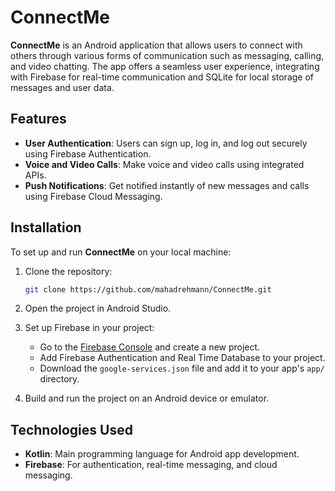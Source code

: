 # ConnectMe

**ConnectMe** is an Android application that allows users to connect with others through various forms of communication such as messaging, calling, and video chatting. The app offers a seamless user experience, integrating with Firebase for real-time communication and SQLite for local storage of messages and user data.

## Features

- **User Authentication**: Users can sign up, log in, and log out securely using Firebase Authentication.
- **Voice and Video Calls**: Make voice and video calls using integrated APIs.
- **Push Notifications**: Get notified instantly of new messages and calls using Firebase Cloud Messaging.

## Installation

To set up and run **ConnectMe** on your local machine:

1. Clone the repository:
    ```bash
    git clone https://github.com/mahadrehmann/ConnectMe.git
    ```

2. Open the project in Android Studio.

3. Set up Firebase in your project:
   - Go to the [Firebase Console](https://console.firebase.google.com/) and create a new project.
   - Add Firebase Authentication and Real Time Database to your project.
   - Download the `google-services.json` file and add it to your app's `app/` directory.

4. Build and run the project on an Android device or emulator.

## Technologies Used

- **Kotlin**: Main programming language for Android app development.
- **Firebase**: For authentication, real-time messaging, and cloud messaging.

